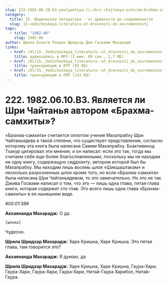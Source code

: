 ```yaml
---
slug: 222-1982-06-10-b3-yavlyaetsya-li-shri-chajtanya-avtorom-brahma-samhity
category:
  title: 15. Ведическая литература - от древности до современности
  slug: 15-vedicheskaya-literatura-ot-drevnosti-do-sovremennosti
tags:
  - title: "1982.06"
    slug: 1982-06
author: Шрила Бхакти Ракшак Шридхар Дев-Госвами Махарадж
links:
  - href: /dl/15._Vedicheskaya_literatura--ot_drevnosti_do_sovremennosti/222_1982.06.10.B3_SridharMj_Javljaetsja_li_Shri_Chajtanja_avtorom_Brahma-samhity.mp3
    title: аудиозапись в MP3 (2 мин. 09 сек., 2,7 МБ)
  - href: /dl/15._Vedicheskaya_literatura--ot_drevnosti_do_sovremennosti/222_1982.06.10.B3_SridharMj_Javljaetsja_li_Shri_Chajtanja_avtorom_Brahma-samhity.rtf
    title: транскрипцию в RTF (93 КБ)
  - href: /dl/15._Vedicheskaya_literatura--ot_drevnosti_do_sovremennosti/222_1982.06.10.B3_SridharMj_Javljaetsja_li_Shri_Chajtanja_avtorom_Brahma-samhity.pdf
    title: транскрипцию в PDF (143 КБ)
---
```


# 222. 1982.06.10.B3. Является ли Шри Чайтанья автором «Брахма-самхиты»?

«Брахма-самхита» считается оплотом учения Махапрабху Шри Чайтаньядева в такой степени, что существует представление, согласно которому эта книга была написана Самим Махапрабху. Бхактивинод Тхакур цитировал эти мнения, и он написал: если это так, тогда мы считаем себя еще более благословленными, поскольку мы не находим ни одну книгу, содержащую *сиддханту*, автором которой был бы Махапрабху. Мы находим лишь восемь *шлок* «Шикшаштакам» и несколько разрозненных *шлок* кроме того, но если «Брахма-самхита» была написана Шри Чайтаньядевом, то это замечательно. Но это не так. Джива Госвами написал о том, что это — лишь одна глава, пятая глава книги, которая содержит сто глав. Это всего лишь одна глава «Брахма-самхиты» в ее нынешнем виде.

*#00:01:38#*

**Акхаянанда Махарадж:** О да.

    [шлока]

Чудесно.

**Шрила Шридхар Махарадж:** Харе Кришна, Харе Кришна. Это пятая глава, там говорится это?

**Акхаянанда Махарадж:** Я думаю, да

**Шрила Шридхар Махарадж:** Харе Кришна, Харе Кришна, Гаура-Хари, Гаура-Хари, Гаура-Хари, Гаура-Хари, Нитай-Гаура Харибол, Нитай-Гаура.

